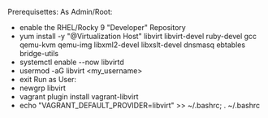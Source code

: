 Prerequisettes:
As Admin/Root:
- enable the RHEL/Rocky 9 "Developer" Repository
- yum install -y "@Virtualization Host" libvirt libvirt-devel ruby-devel gcc qemu-kvm qemu-img libxml2-devel libxslt-devel dnsmasq ebtables bridge-utils
- systemctl enable --now libvirtd
- usermod -aG libvirt <my_username>
- exit
Run as User:
- newgrp libvirt
- vagrant plugin install vagrant-libvirt
- echo "VAGRANT_DEFAULT_PROVIDER=libvirt" >> ~/.bashrc; . ~/.bashrc

